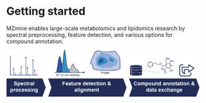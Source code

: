 # Getting started

MZmine enables large-scale metabolomics and lipidomics research by
spectral preprocessing, feature detection, and various options for compound annotation.

![mzmine_workflow](mzmine_workflow.png)
